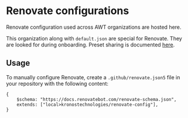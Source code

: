 # Renovate configurations

Renovate configuration used across AWT organizations are hosted here.

This organization along with `default.json` are special for Renovate. They are looked for during onboarding. Preset sharing is documented [here](https://docs.renovatebot.com/config-presets/#organization-level-presets).

## Usage

To manually configure Renovate, create a `.github/renovate.json5` file in your repository with the following content:

```json5
{
    $schema: "https://docs.renovatebot.com/renovate-schema.json",
    extends: ["local>kronostechnologies/renovate-config"],
}
```
